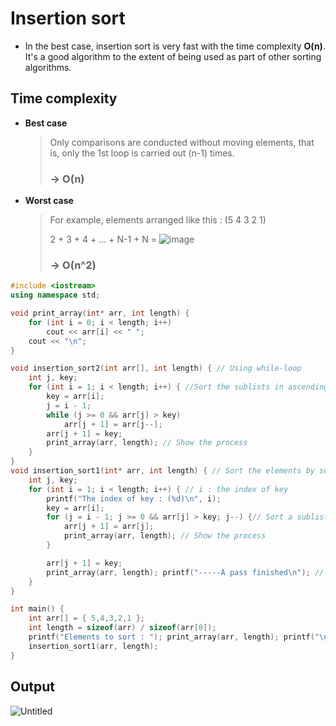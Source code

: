 # Insertion sort
* In the best case, insertion sort is very fast with the time complexity **O(n)**. It's a good algorithm to the extent of being used as part of other sorting algorithms.

## Time complexity
* **Best case**
  >Only comparisons are conducted without moving elements, that is, only the 1st loop is carried out (n-1) times.
  > ### -> O(n)
* **Worst case**
  >For example, elements arranged like this : (5 4 3 2 1)
  >
  >2 + 3 + 4 + ... + N-1 + N = ![image](https://user-images.githubusercontent.com/67142421/149545993-042d9d32-351e-4220-99a2-2ea2d31a8d04.png) 
  >### -> O(n^2)


~~~c++
#include <iostream>
using namespace std;

void print_array(int* arr, int length) {
	for (int i = 0; i < length; i++)
		cout << arr[i] << " ";
	cout << "\n";
}

void insertion_sort2(int arr[], int length) { // Using while-loop
	int j, key;
	for (int i = 1; i < length; i++) { //Sort the sublists in ascending order
		key = arr[i];
		j = i - 1;
		while (j >= 0 && arr[j] > key)
			arr[j + 1] = arr[j--];
		arr[j + 1] = key;
		print_array(arr, length); // Show the process
	}
}
void insertion_sort1(int* arr, int length) { // Sort the elements by sorting the sublists in ascending order
	int j, key;
	for (int i = 1; i < length; i++) { // i : the index of key
		printf("The index of key : (%d)\n", i);
		key = arr[i];
		for (j = i - 1; j >= 0 && arr[j] > key; j--) {// Sort a sublist up to index i. The sublist up to index i - 1 has already been sorted.
			arr[j + 1] = arr[j];
			print_array(arr, length); // Show the process
		}

		arr[j + 1] = key;
		print_array(arr, length); printf("-----A pass finished\n"); // Show the process
	}
}

int main() {
	int arr[] = { 5,4,3,2,1 };
	int length = sizeof(arr) / sizeof(arr[0]);
	printf("Elements to sort : "); print_array(arr, length); printf("\n");
	insertion_sort1(arr, length);
}
~~~

## Output
![Untitled](https://user-images.githubusercontent.com/67142421/149538271-30537d3e-790f-44d9-bc1a-056e43916857.png)
